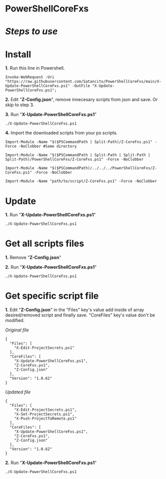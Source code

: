 # **PowerShellCoreFxs**


# ***Steps to use***

# Install

**1.** Run this line in Powershell.

```
Invoke-WebRequest -Uri "https://raw.githubusercontent.com/Satancito/PowerShellCoreFxs/main/X-Update-PowerShellCoreFxs.ps1" -OutFile "X-Update-PowerShellCoreFxs.ps1";
```

**2.** Edit "**Z-Config.json**", remove innecesary scripts from json and save. Or skip to step 3.

**3.** Run "**X-Update-PowerShellCoreFxs.ps1**"

```
./X-Update-PowerShellCoreFxs.ps1
```

**4.** Import the downloaded scripts from your ps scripts.  
```
Import-Module -Name "$($PSCommandPath | Split-Path)/Z-CoreFxs.ps1" -Force -NoClobber #Same directory

Import-Module -Name "$($PSCommandPath | Split-Path | Split-Path | Split-Path)/PowerShellCoreFxs/Z-CoreFxs.ps1" -Force -NoClobber

Import-Module -Name "$($PSCommandPath)/../../../PowerShellCoreFxs/Z-CoreFxs.ps1" -Force -NoClobber

Import-Module -Name "path/to/script/Z-CoreFxs.ps1" -Force -NoClobber
```

# Update

**1.** Run "**X-Update-PowerShellCoreFxs.ps1**" 

```
./X-Update-PowerShellCoreFxs.ps1
```

# Get all scripts files 
**1.** Remove "**Z-Config.json**"

**2.** Run "**X-Update-PowerShellCoreFxs.ps1**" 

```
./X-Update-PowerShellCoreFxs.ps1
```

# Get specific script file
**1.** Edit "**Z-Config.json**" in the "Files" key's value add inside of array desired/removed script and finally save. "CoreFiles" key's value don't be modified.

*Original file*
```
{
  "Files": [
    "X-Edit-ProjectSecrets.ps1"
  ],
  "CoreFiles": [
    "X-Update-PowerShellCoreFxs.ps1",
    "Z-CoreFxs.ps1",
    "Z-Config.json"
  ],
  "Version": "1.0.62"
}
```

*Updated file*
```
{
  "Files": [
    "X-Edit-ProjectSecrets.ps1",
    "X-Set-ProjectSecrets.ps1",
    "X-Push-ProjectToRemote.ps1"
  ],
  "CoreFiles": [
    "X-Update-PowerShellCoreFxs.ps1",
    "Z-CoreFxs.ps1",
    "Z-Config.json"
  ],
  "Version": "1.0.62"
}
```

**2.** Run "**X-Update-PowerShellCoreFxs.ps1**" 
```
./X-Update-PowerShellCoreFxs.ps1
```